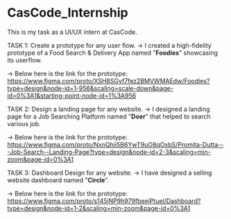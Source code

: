 # CasCode_Internship

This is my task as a UI/UX intern at CasCode.


TASK 1: Create a prototype for any user flow.
-> I created a high-fidelity prototype of a Food Search & Delivery App named "**Foodies**" showcasing its userflow.

-> Below here is the link for the prototype: 
https://www.figma.com/proto/XSH8SGyf7fez2BMVWMAEdw/Foodies?type=design&node-id=1-956&scaling=scale-down&page-id=0%3A1&starting-point-node-id=1%3A956




TASK 2: Design a landing page for any website.
-> I designed a landing page for a Job Searching Platform named "**Doer**" that helped to search various job.

-> Below here is the link for the prototype:
https://www.figma.com/proto/NxnQhii5B6YwT9uO8qOxbS/Promita-Dutta---Job-Search--Landing-Page?type=design&node-id=2-3&scaling=min-zoom&page-id=0%3A1




TASK 3: Dashboard Design for any website.
-> I have designed a selling website dashboard named "**Circle**".

-> Below here is the link for the prototype:
https://www.figma.com/proto/s145jNP9h979fbeejPtuel/Dashboard?type=design&node-id=1-2&scaling=min-zoom&page-id=0%3A1
